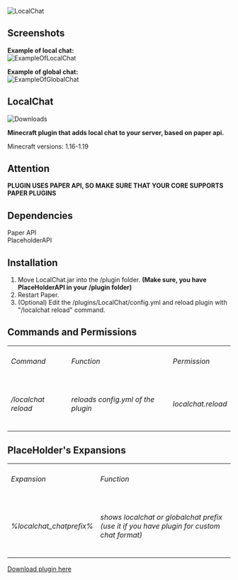 
![LocalChat](https://media.discordapp.net/attachments/695563421491396728/991137675815952404/LocalChat.png)

<h2>Screenshots</h2>

**Example of local chat:**\
![ExampleOfLocalChat](https://media.discordapp.net/attachments/695563421491396728/991416773591179274/ExampleOfLocalChat.png)

**Example of global chat:**\
![ExampleOfGlobalChat](https://media.discordapp.net/attachments/695563421491396728/991416779597422662/ExampleOfGlobalChat.png)

<h2>LocalChat</h2>

![Downloads](https://img.shields.io/github/downloads/Niron3206/LocalChat/v1.1/total?style=flat-square)

**Minecraft plugin that adds local chat to your server, based on paper api.**

Minecraft versions: 1.16-1.19

<h2>Attention</h2>

**PLUGIN USES PAPER API, SO MAKE SURE THAT YOUR CORE SUPPORTS PAPER PLUGINS** 

<h2>Dependencies</h2>

Paper API\
PlaceholderAPI

<h2>Installation</h2>

1. Move LocalChat.jar into the /plugin folder. **(Make sure, you have PlaceHolderAPI in your /plugin folder)**
2. Restart Paper.
3. (Optional) Edit the /plugins/LocalChat/config.yml and reload plugin with "/localchat reload" command.

<h2>Commands and Permissions</h2>

<table>
    <tbody>
        <tr>
			<td> <h6>Command</h6> </td>
			<td> <h6>Function</h6> </td>
			<td> <h6>Permission</h6> </td>
		</tr>
        <tr>
			<td> <h6>/localchat reload</h6> </td>
			<td> <h6>reloads config.yml of the plugin</h6> </td>
			<td> <h6>localchat.reload</h6> </td>
		</tr>
    </tbody>
</table>

<h2>PlaceHolder's Expansions</h2>

<table>
    <tbody>
        <tr>
			<td> <h6>Expansion</h6> </td>
			<td> <h6>Function</h6> </td>
		</tr>
        <tr>
			<td> <h6>%localchat_chatprefix%</h6> </td>
			<td> <h6>shows localchat or globalchat prefix (use it if you have plugin for custom chat format)</h6> </td>
		</tr>
    </tbody>
</table>

<a href="https://github.com/Niron3206/LocalChat/releases/tag/v1.1">Download plugin here</a>
